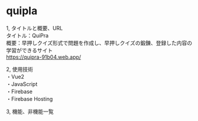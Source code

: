 # quipla

1, タイトルと概要、URL<br>
タイトル：QuiPra<br>
概要：早押しクイズ形式で問題を作成し、早押しクイズの鍛錬、登録した内容の学習ができるサイト<br>
https://quipra-91b04.web.app/<br>

2, 使用技術<br>
・Vue2<br>
・JavaScript<br>
・Firebase<br>
・Firebase Hosting<br>

3, 機能、非機能一覧<br>
